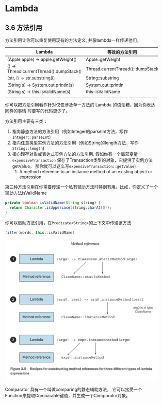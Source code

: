 # Lambda



## 3.6 方法引用



方法引用让你可以重复使用现有的方法定义, 并像lambda一样传递他们。



| Lambda                                   | 等效的方法引用                    |
| ---------------------------------------- | --------------------------------- |
| (Apple apple) -> apple.getWeight()       | Apple::getWeight                  |
| () -> Thread.currentThread().dumpStack() | Thread.currentThread()::dumpStack |
| (str, i) -> str.substring(i)             | String::substring                 |
| (String s) -> System.out.println(s)      | System.out::println               |
| (String s) -> this.isValidName(s)        | this::isValidName                 |
|                                          |                                   |



  

你可以把方法引用看作针对仅仅涉及单一方法的 Lambda 的语法糖，因为你表达同样的事情 时要写的代码更少了。



方法引用主要有三类：

1. 指向静态方法的方法引用（例如Integer的parseInt方法，写作`Integer::parseInt`)
2. 指向任意类型实例方法的方法引用（例如String的length方法，写作`String::length`)
3. 指向现存对象或表达式实例方法的方法引用. 假如你有一个局部变量`expensiveTransaction` 保存了Transaction类型的对象，它提供了实例方法getValue， 那你就可以这么写`expensiveTransaction::getValue`)
   1. A method reference to an instance method of an existing object or expression



第三种方法引用在你需要传递一个私有辅助方法时特别有用。比如，你定义了一个辅助方法isValidName

```java
private boolean isValidName(String string) {
  return Character.isUppercase(string.charAt(0));
}
```

你可以借助方法引用，在`Predicate<String>`的上下文中传递该方法

```java
filter(words, this::isValidName)
```

<img src="./ModernJavaNotes-ch3.assets/java_methodreference.png" alt="java_methodreference" style="width:600px;" />



Comparator 具有一个叫做comparing的静态辅助方法， 它可以接受一个Function来提取Comparable键值，并生成一个Comparator对象。



